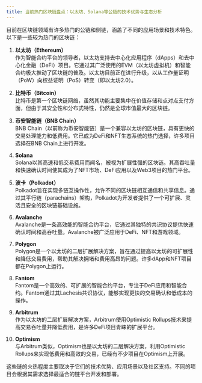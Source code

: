 ```yaml
---
title: 当前热门区块链盘点：以太坊、Solana等公链的技术优势与生态分析
---
```


目前在区块链领域有许多热门的公链和侧链，涵盖了不同的应用场景和技术特色。以下是一些较为热门的区块链：

1. **以太坊（Ethereum）**  
   作为智能合约平台的领导者，以太坊支持去中心化应用程序（dApps）和去中心化金融（DeFi）项目。它通过其广泛使用的EVM（以太坊虚拟机）和智能合约极大推动了区块链的普及。以太坊目前正在进行升级，以从工作量证明（PoW）向权益证明（PoS）转变（即以太坊2.0）。

2. **比特币（Bitcoin）**  
   比特币是第一个区块链网络，虽然其功能主要集中在价值存储和点对点支付方面，但由于其安全性和分布式特性，仍然是全球市值最大的区块链。

3. **币安智能链（BNB Chain）**  
   BNB Chain（以前称为币安智能链）是一个兼容以太坊的区块链，具有更快的交易处理能力和低费用。它已成为DeFi和NFT生态系统的热门选择，许多项目选择在BNB Chain上进行开发。

4. **Solana**  
   Solana以其高速和低交易费用而闻名，被视为扩展性强的区块链。其高吞吐量和快速确认时间使其成为了NFT市场、DeFi应用以及Web3项目的热门平台。

5. **波卡（Polkadot）**  
   Polkadot旨在实现多链互操作性，允许不同的区块链相互通信和共享信息。通过其平行链（parachains）架构，Polkadot为开发者提供了一个可扩展、灵活且安全的区块链基础设施。

6. **Avalanche**  
   Avalanche是一条高效能的智能合约平台，它通过其独特的共识协议提供快速确认时间和高吞吐量。Avalanche被广泛应用于DeFi、NFT和游戏领域。

7. **Polygon**  
   Polygon是一个以太坊的二层扩展解决方案，旨在通过提高以太坊的可扩展性和降低交易费用，帮助其解决拥堵和费用高昂的问题。许多dApp和NFT项目都在Polygon上运行。

8. **Fantom**  
   Fantom是一个高效的、可扩展的智能合约平台，专注于DeFi应用和智能合约。Fantom通过其Lachesis共识协议，能够实现更快的交易确认和低成本的操作。

9. **Arbitrum**  
   作为以太坊的二层扩展解决方案，Arbitrum使用Optimistic Rollups技术来提高交易吞吐量并降低费用，是许多DeFi项目青睐的扩展平台。

10. **Optimism**  
    与Arbitrum类似，Optimism也是以太坊的二层解决方案，利用Optimistic Rollups来实现低费用和高效的交易，已经有不少项目在Optimism上开展。

这些链的火热程度主要取决于它们的技术优势、应用场景以及社区支持。不同的项目会根据其需求选择最适合的链平台开发和部署。